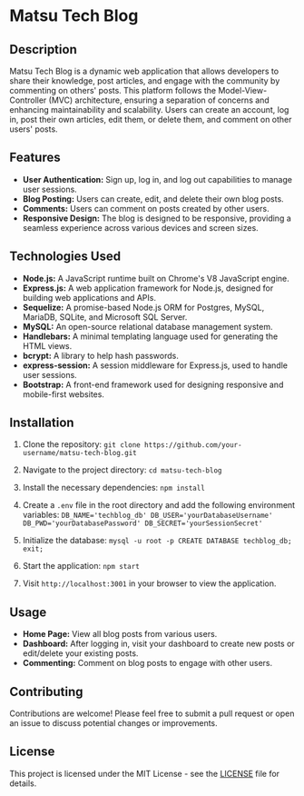 # Matsu Tech Blog

## Description

Matsu Tech Blog is a dynamic web application that allows developers to share their knowledge, post articles, and engage with the community by commenting on others' posts. This platform follows the Model-View-Controller (MVC) architecture, ensuring a separation of concerns and enhancing maintainability and scalability. Users can create an account, log in, post their own articles, edit them, or delete them, and comment on other users' posts.

## Features

- **User Authentication:** Sign up, log in, and log out capabilities to manage user sessions.
- **Blog Posting:** Users can create, edit, and delete their own blog posts.
- **Comments:** Users can comment on posts created by other users.
- **Responsive Design:** The blog is designed to be responsive, providing a seamless experience across various devices and screen sizes.

## Technologies Used

- **Node.js:** A JavaScript runtime built on Chrome's V8 JavaScript engine.
- **Express.js:** A web application framework for Node.js, designed for building web applications and APIs.
- **Sequelize:** A promise-based Node.js ORM for Postgres, MySQL, MariaDB, SQLite, and Microsoft SQL Server.
- **MySQL:** An open-source relational database management system.
- **Handlebars:** A minimal templating language used for generating the HTML views.
- **bcrypt:** A library to help hash passwords.
- **express-session:** A session middleware for Express.js, used to handle user sessions.
- **Bootstrap:** A front-end framework used for designing responsive and mobile-first websites.

## Installation

1. Clone the repository:
`git clone https://github.com/your-username/matsu-tech-blog.git`

2. Navigate to the project directory:
`cd matsu-tech-blog`

3. Install the necessary dependencies:
`npm install`

4. Create a `.env` file in the root directory and add the following environment variables:
`DB_NAME='techblog_db'
DB_USER='yourDatabaseUsername'
DB_PWD='yourDatabasePassword'
DB_SECRET='yourSessionSecret'`

5. Initialize the database:
`mysql -u root -p
CREATE DATABASE techblog_db;
exit;`

6. Start the application:
`npm start`

7. Visit `http://localhost:3001` in your browser to view the application.

## Usage

- **Home Page:** View all blog posts from various users.
- **Dashboard:** After logging in, visit your dashboard to create new posts or edit/delete your existing posts.
- **Commenting:** Comment on blog posts to engage with other users.

## Contributing

Contributions are welcome! Please feel free to submit a pull request or open an issue to discuss potential changes or improvements.

## License

This project is licensed under the MIT License - see the [LICENSE](LICENSE) file for details.
